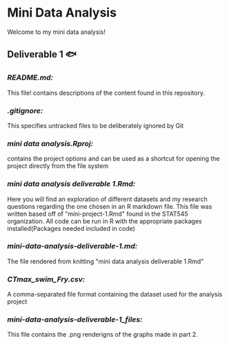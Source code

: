 # **Mini Data Analysis** 

Welcome to my mini data analysis!

## Deliverable 1 :fish:

### *README.md:*

This file! contains descriptions of the content found in this repository.


### *.gitignore:*

This specifies untracked files to be deliberately ignored by Git


### *mini data analysis.Rproj:*

contains the project options and can be used as a shortcut for opening the project directly from the file system


### *mini data analysis deliverable 1.Rmd:*

Here you will find an exploration of different datasets and my research questions regarding the one chosen in an R markdown file. This file was written based off of "mini-project-1.Rmd" found in the STAT545 organization.
All code can be run in R with the appropriate packages installed(Packages needed included in code)


### *mini-data-analysis-deliverable-1.md:*

The file rendered from knitting "mini data analysis deliverable 1.Rmd"


### *CTmax_swim_Fry.csv:*

A comma-separated file format containing the dataset used for the analysis project


### *mini-data-analysis-deliverable-1_files:*

This file contains the .png renderigns of the graphs made in part 2. 

